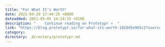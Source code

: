 ```yaml
---
title: "For What It’s Worth"
date: 2021-04-29 17:44:25 +0000
dateadded: 2021-05-05 14:14:15 +0100
description: "    Continue reading on Prototypr »  "
link: "https://blog.prototypr.io/for-what-its-worth-182845e965c2?source=rss----eb297ea1161a---4"
category:
directory: _directory/prototypr.md
---
```

